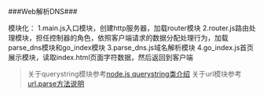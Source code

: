 ###Web解析DNS###

模块化：
1.main.js入口模块，创建http服务器，加载router模块
2.router.js路由处理模块，担任控制器的角色，依照客户端请求的数据分配处理行为，加载parse_dns模块和go_index模块
3.parse_dns.js域名解析模块
4.go_index.js首页展示模块，读取index.html页面字符数据，然后返回到客户端

> 关于querystring模块参考[node.js querystring类介绍](https://cnodejs.org/topic/549cd1598ade094b67f3fcb1)
> 关于url模块参考[url.parse方法说明](http://www.jb51.net/article/58354.htm)
